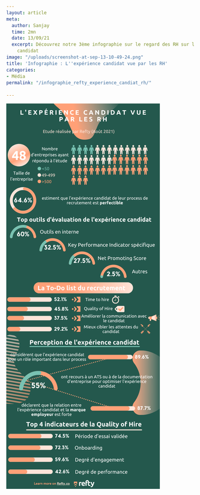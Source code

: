 ```yaml
---
layout: article
meta:
  author: Sanjay
  time: 2mn
  date: 13/09/21
  excerpt: Découvrez notre 3ème infographie sur le regard des RH sur l'expérience
    candidat
image: "/uploads/screenshot-at-sep-13-10-49-24.png"
title: 'Infographie : L''expérience candidat vue par les RH'
categories:
- Média
permalink: "/infographie_refty_experience_candiat_rh/"

---
```

![](/uploads/infographie_3_refty_l-experience_candidat.png)